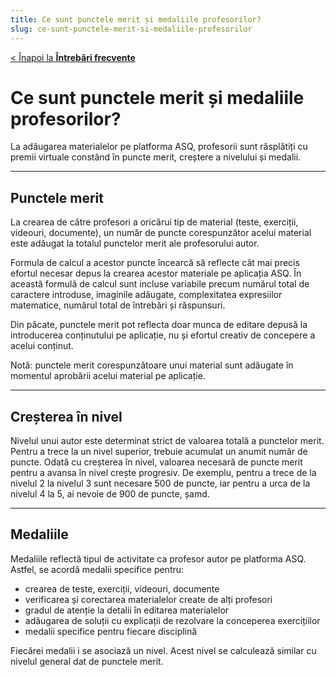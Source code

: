```yaml
---
title: Ce sunt punctele merit și medaliile profesorilor?
slug: ce-sunt-punctele-merit-si-medaliile-profesorilor
---
```

[< Înapoi la **Întrebări frecvente**](/intrebari-frecvente/)

# Ce sunt punctele merit și medaliile profesorilor?

La adăugarea materialelor pe platforma ASQ, profesorii sunt răsplătiți cu premii virtuale constând în puncte merit, creștere a nivelului și medalii.

---

## Punctele merit

La crearea de către profesori a oricărui tip de material (teste, exerciții, videouri, documente), un număr de puncte corespunzător acelui material este adăugat la totalul punctelor merit ale profesorului autor.

Formula de calcul a acestor puncte încearcă să reflecte cât mai precis efortul necesar depus la crearea acestor materiale pe aplicația ASQ. În această formulă de calcul sunt incluse variabile precum numărul total de caractere introduse, imaginile adăugate, complexitatea expresiilor matematice, numărul total de întrebări și răspunsuri.

Din păcate, punctele merit pot reflecta doar munca de editare depusă la introducerea conținutului pe aplicație, nu și efortul creativ de concepere a acelui conținut.

Notă: punctele merit corespunzătoare unui material sunt adăugate în momentul aprobării acelui material pe aplicație.

---

## Creșterea în nivel

Nivelul unui autor este determinat strict de valoarea totală a punctelor merit. Pentru a trece la un nivel superior, trebuie acumulat un anumit număr de puncte. Odată cu creșterea în nivel, valoarea necesară de puncte merit pentru a avansa în nivel crește progresiv. De exemplu, pentru a trece de la nivelul 2 la nivelul 3 sunt necesare 500 de puncte, iar pentru a urca de la nivelul 4 la 5, ai nevoie de 900 de puncte, șamd.

---

## Medaliile

Medaliile reflectă tipul de activitate ca profesor autor pe platforma ASQ. Astfel, se acordă medalii specifice pentru:
* crearea de teste, exerciții, videouri, documente
* verificarea și corectarea materialelor create de alți profesori
* gradul de atenție la detalii în editarea materialelor
* adăugarea de soluții cu explicații de rezolvare la conceperea exercițiilor
* medalii specifice pentru fiecare disciplină

Fiecărei medalii i se asociază un nivel. Acest nivel se calculează similar cu nivelul general dat de punctele merit.